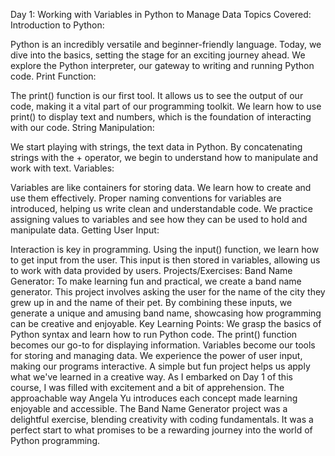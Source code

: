 Day 1: Working with Variables in Python to Manage Data
Topics Covered:
Introduction to Python:

Python is an incredibly versatile and beginner-friendly language. Today, we dive into the basics, setting the stage for an exciting journey ahead.
We explore the Python interpreter, our gateway to writing and running Python code.
Print Function:

The print() function is our first tool. It allows us to see the output of our code, making it a vital part of our programming toolkit.
We learn how to use print() to display text and numbers, which is the foundation of interacting with our code.
String Manipulation:

We start playing with strings, the text data in Python.
By concatenating strings with the + operator, we begin to understand how to manipulate and work with text.
Variables:

Variables are like containers for storing data. We learn how to create and use them effectively.
Proper naming conventions for variables are introduced, helping us write clean and understandable code.
We practice assigning values to variables and see how they can be used to hold and manipulate data.
Getting User Input:

Interaction is key in programming. Using the input() function, we learn how to get input from the user.
This input is then stored in variables, allowing us to work with data provided by users.
Projects/Exercises:
Band Name Generator:
To make learning fun and practical, we create a band name generator.
This project involves asking the user for the name of the city they grew up in and the name of their pet.
By combining these inputs, we generate a unique and amusing band name, showcasing how programming can be creative and enjoyable.
Key Learning Points:
We grasp the basics of Python syntax and learn how to run Python code.
The print() function becomes our go-to for displaying information.
Variables become our tools for storing and managing data.
We experience the power of user input, making our programs interactive.
A simple but fun project helps us apply what we've learned in a creative way.
As I embarked on Day 1 of this course, I was filled with excitement and a bit of apprehension. The approachable way Angela Yu introduces each concept made learning enjoyable and accessible. The Band Name Generator project was a delightful exercise, blending creativity with coding fundamentals. It was a perfect start to what promises to be a rewarding journey into the world of Python programming.